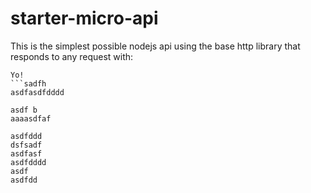 # starter-micro-api

This is the simplest possible nodejs api using the base http library that responds to any request with:   
```ddd
Yo! 
```sadfh
asdfasdfdddd

asdf b
aaaasdfaf

asdfddd
dsfsadf
asdfasf
asdfdddd
asdf
asdfdd
